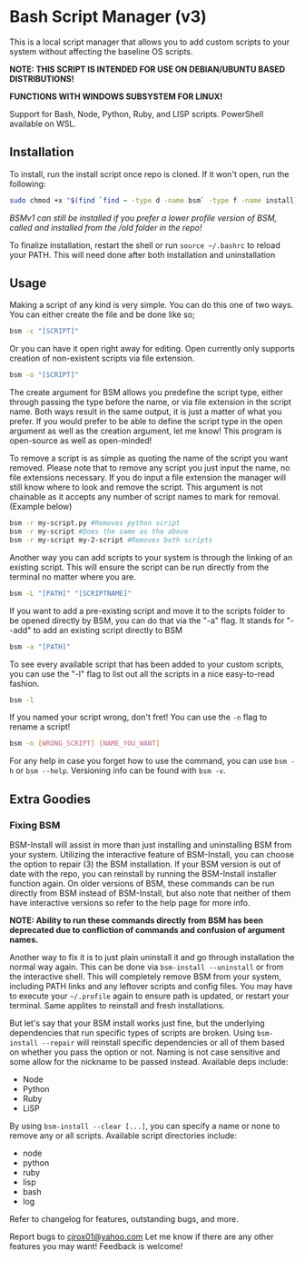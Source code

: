 # Bash Script Manager (v3)

This is a local script manager that allows you to add custom scripts to your system without affecting the baseline OS scripts.

__NOTE: THIS SCRIPT IS INTENDED FOR USE ON DEBIAN/UBUNTU BASED DISTRIBUTIONS!__

__FUNCTIONS WITH WINDOWS SUBSYSTEM FOR LINUX!__

Support for Bash, Node, Python, Ruby, and LISP scripts. PowerShell available on WSL.

## Installation

To install, run the install script once repo is cloned. If it won't open, run the following:

```bash
sudo chmod +x "$(find `find ~ -type d -name bsm` -type f -name install)"
```

_BSMv1 can still be installed if you prefer a lower profile version of BSM, called and installed from the /old folder in the repo!_

To finalize installation, restart the shell or run `source ~/.bashrc` to reload your PATH. This will need done after both installation and uninstallation

## Usage

Making a script of any kind is very simple. You can do this one of two ways. You can either create the file and be done like so;

```bash
bsm -c "[SCRIPT]"
```

Or you can have it open right away for editing. Open currently only supports creation of non-existent scripts via file extension.

```bash
bsm -o "[SCRIPT]"
```

The create argument for BSM allows you predefine the script type, either through passing the type before the name, or via file extension in the script name. Both ways result in the same output, it is just a matter of what you prefer.  If you would prefer to be able to define the script type in the open argument as well as the creation argument, let me know! This program is open-source as well as open-minded!

To remove a script is as simple as quoting the name of the script you want removed. Please note that to remove any script you just input the name, no file extensions necessary. If you do input a file extension the manager will still know where to look and remove the script. This argument is not chainable as it accepts any number of script names to mark for removal. (Example below)

```bash
bsm -r my-script.py #Removes python script
bsm -r my-script #Does the same as the above
bsm -r my-script my-2-script #Removes both scripts
```

Another way you can add scripts to your system is through the linking of an existing script. This will ensure the script can be run directly from the terminal no matter where you are.

```bash
bsm -L "[PATH]" "[SCRIPTNAME]"
```

If you want to add a pre-existing script and move it to the scripts folder to be opened directly by BSM, you can do that via the "-a" flag. It stands for "--add" to add an existing script directly to BSM

```bash
bsm -a "[PATH]"
```

To see every available script that has been added to your custom scripts, you can use the "-l" flag to list out all the scripts in a nice easy-to-read fashion.

```bash
bsm -l
```

If you named your script wrong, don't fret! You can use the `-n` flag to rename a script!

```bash
bsm -n [WRONG_SCRIPT] [NAME_YOU_WANT]
```

For any help in case you forget how to use the command, you can use `bsm -h` or `bsm --help`. Versioning info can be found with `bsm -v`.

## Extra Goodies

### Fixing BSM

BSM-Install will assist in more than just installing and uninstalling BSM from your system. Utilizing the interactive feature of BSM-Install, you can choose the option to repair (3) the BSM installation. If your BSM version is out of date with the repo, you can reinstall by running the BSM-Install installer function again. On older versions of BSM, these commands can be run directly from BSM instead of BSM-Install, but also note that neither of them have interactive versions so refer to the help page for more info.

__NOTE: Ability to run these commands directly from BSM has been deprecated due to confliction of commands and confusion of argument names.__

Another way to fix it is to just plain uninstall it and go through installation the normal way again. This can be done via `bsm-install --uninstall` or from the interactive shell. This will completely remove BSM from your system, including PATH links and any leftover scripts and config files. You may have to execute your `~/.profile` again to ensure path is updated, or restart your terminal. Same applites to reinstall and fresh installations.

But let's say that your BSM install works just fine, but the underlying dependencies that run specific types of scripts are broken. Using `bsm-install --repair` will reinstall specific dependencies or all of them based on whether you pass the option or not. Naming is not case sensitive and some allow for the nickname to be passed instead. Available deps include:

- Node
- Python
- Ruby
- LiSP

By using `bsm-install --clear [...]`, you can specify a name or none to remove any or all scripts. Available script directories include:

- node
- python
- ruby
- lisp
- bash
- log

Refer to changelog for features, outstanding bugs, and more.

Report bugs to <cjrox01@yahoo.com>
Let me know if there are any other features you may want! Feedback is welcome!
